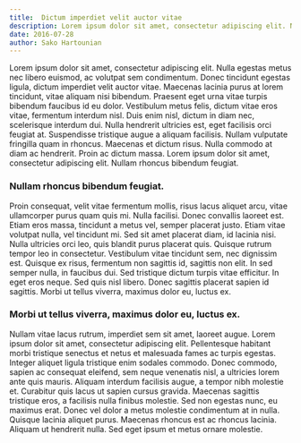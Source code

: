 ```yaml
---
title:  Dictum imperdiet velit auctor vitae
description: Lorem ipsum dolor sit amet, consectetur adipiscing elit. Nulla egestas metus nec libero euismod, ac volutpat sem condimentum
date: 2016-07-28
author: Sako Hartounian
---
```

Lorem ipsum dolor sit amet, consectetur adipiscing elit. Nulla egestas metus nec libero euismod, ac volutpat sem condimentum. Donec tincidunt egestas ligula, dictum imperdiet velit auctor vitae. Maecenas lacinia purus at lorem tincidunt, vitae aliquam nisi bibendum. Praesent eget urna vitae turpis bibendum faucibus id eu dolor. Vestibulum metus felis, dictum vitae eros vitae, fermentum interdum nisl. Duis enim nisl, dictum in diam nec, scelerisque interdum dui. Nulla hendrerit ultricies est, eget facilisis orci feugiat at. Suspendisse tristique augue a aliquam facilisis. Nullam vulputate fringilla quam in rhoncus. Maecenas et dictum risus. Nulla commodo at diam ac hendrerit. Proin ac dictum massa. Lorem ipsum dolor sit amet, consectetur adipiscing elit. Nullam rhoncus bibendum feugiat.

### Nullam rhoncus bibendum feugiat.

Proin consequat, velit vitae fermentum mollis, risus lacus aliquet arcu, vitae ullamcorper purus quam quis mi. Nulla facilisi. Donec convallis laoreet est. Etiam eros massa, tincidunt a metus vel, semper placerat justo. Etiam vitae volutpat nulla, vel tincidunt mi. Sed sit amet placerat diam, id lacinia nisi. Nulla ultricies orci leo, quis blandit purus placerat quis. Quisque rutrum tempor leo in consectetur. Vestibulum vitae tincidunt sem, nec dignissim est. Quisque ex risus, fermentum non sagittis id, sagittis non elit. In sed semper nulla, in faucibus dui. Sed tristique dictum turpis vitae efficitur. In eget eros neque. Sed quis nisl libero. Donec sagittis placerat sapien id sagittis. Morbi ut tellus viverra, maximus dolor eu, luctus ex.

### Morbi ut tellus viverra, maximus dolor eu, luctus ex.

Nullam vitae lacus rutrum, imperdiet sem sit amet, laoreet augue. Lorem ipsum dolor sit amet, consectetur adipiscing elit. Pellentesque habitant morbi tristique senectus et netus et malesuada fames ac turpis egestas. Integer aliquet ligula tristique enim sodales commodo. Donec commodo, sapien ac consequat eleifend, sem neque venenatis nisl, a ultricies lorem ante quis mauris. Aliquam interdum facilisis augue, a tempor nibh molestie et. Curabitur quis lacus ut sapien cursus gravida. Maecenas sagittis tristique eros, a facilisis nulla finibus molestie. Sed non egestas nunc, eu maximus erat. Donec vel dolor a metus molestie condimentum at in nulla. Quisque lacinia aliquet purus. Maecenas rhoncus est ac rhoncus lacinia. Aliquam ut hendrerit nulla. Sed eget ipsum et metus ornare molestie.
